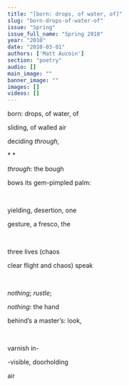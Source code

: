 ```yaml
---
title: "[born: drops, of water, of]"
slug: "born-drops-of-water-of"
issue: "Spring"
issue_full_name: "Spring 2010"
year: "2010"
date: "2010-03-01"
authors: ['Matt Aucoin']
section: "poetry"
audio: []
main_image: ""
banner_image: ""
images: []
videos: []
---
```

born: drops, of water, of

 sliding, of walled air

 deciding *through,*

 * *

 *through*: the bough

 bows its gem-pimpled palm:

  

 yielding, desertion, one

 gesture, a fresco, the

  

 three lives (chaos

 clear flight and chaos) speak

  

 *nothing*; *rustle*;

 *nothing*: the hand

 behind’s a master’s: look,

  

 varnish in-

 -visible, doorholding

 air

